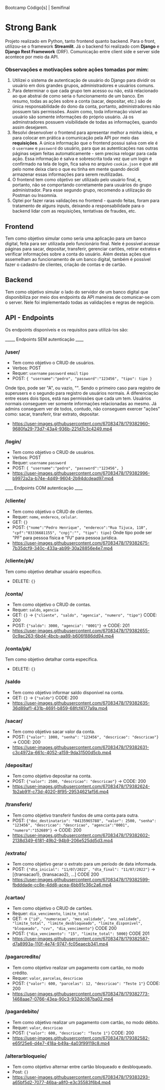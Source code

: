 Bootcamp Código[s] | Semifinal

# Strong Bank

Projeto realizado em Python, tanto frontend quanto backend. Para o front, utilizou-se o framework **Streamlit**. Já o backend foi realizado com **Django** e **Django Rest Framework** (DRF). Comunicação entre client side e server side acontece por meio da API.

### Observações e motivações sobre ações tomadas por mim:
1. Utilizei o sistema de autenticação de usuário do Django para dividir os usuário em dois grandes grupos, administradores e usuários comuns.
2. Para determinar o que cada grupo tem acesso ou não, está relacionado ao que abstrai de como seria o funcionamento de um banco. Em resumo, todas as ações sobre a conta (sacar, depositar, etc.) são de única responsabilidade do dono da conta, portanto, administradores não possuem tais permissões. Assim como, toda informação visível ao usuário são somente informações do próprio usuário. Já os adminstradores possuem visibilidade de todas as informações, quando assim desejarem.
3. Resolvi desenvolver o frontend para apresentar melhor a minha ideia, e para colocar em prática a comunicação pela API por meio das **requisições**. A única informação que o frontend possui salva com ele é o `username` e `password` do usuário, para que as autenticações nas outras páginas sejam feitas automaticamente - sem precisa relogar para cada ação. Essa informação é salva e sobrescrita toda vez que um login é confirmado na tela de login, fica salva no arquivo `cookie.json` e que até pelo nome deixa claro o que eu tinha em mente quando decidi armazenar essas informações para serem reutilizadas.
4. O frontend tem como objetivo ser utilizado pelo usuário final, e, portanto, não se comportando corretamente para usuários do grupo administrador. Para esse segundo grupo, recomendo a utilização do Postman ou Insomnia.
5. Optei por fazer raras validações no frontend - quando feitas, foram para tratamento de alguns inputs, deixando a responsabilidade para o backend lidar com as requisições, tentativas de fraudes, etc.

## Frontend
Tem como objetivo simular como seria uma aplicação para um banco digital, feita para ser utilizada pelo funcionário final. Nele é possível acessar páginas para sacar, depositar, transferir, gerenciar cartões, retirar extratos e verificar informações sobre a conta do usuário. Além destas ações que assemelham ao funcionamento de um banco digital, também é possível fazer o cadastro de clientes, criação de contas e de cartão.


## Backend 
Tem como objetivo simular o lado do servidor de um banco digital que disponibiliza por meio dos endpoints da API maneiras de comunicar-se com o server.
Nele foi implementado todas as validações e regras de negócio.

## API - Endpoints
Os endpoints disponíveis e os requisitos para utilizá-los são:

_____ Endpoints SEM autenticação ____
### /user/
* Tem como objetivo o CRUD de usuários.
* Verbos: POST
* Requer: `username` `password` `email` `tipo`
* POST: 
`{
"username":"pedro",
"password":"123456",
"tipo": tipo
}`

Onde tipo, pode ser "A", ou vazio, "". Sendo o primeiro caso para registro de superusers e o segundo para registro de usuários normais. A diferenciação entre esses dois tipos, está nas permissões que cada um tem. Usuários normais conseguem ver somente informações relacionadas ao mesmo. Já admins conseguem ver de todos, contudo, não conseguem exercer "ações" como: sacar, transferir, tirar extrato, depositar.

* https://user-images.githubusercontent.com/67083478/179382960-9680fa29-73d7-43a4-936b-221d7c3c4249.mp4

### /login/
* Tem como objetivo o CRUD de usuários.
* Verbos: POST
* Requer: `username` `password`
* POST: 
`{
"username":"pedro",
"password":"123456",
}`
* https://user-images.githubusercontent.com/67083478/179382996-b9972a2a-b74e-4d49-9604-2b94dcdead97.mp4



____ Endpoints COM autenticação ____

### /cliente/
* Tem como objetivo o CRUD de clientes.
* Requer: `nome`, `endereco`,  `celular`. 
* GET: `{}`
* POST: `{"nome":"Pedro Henrique", "endereco":"Rua Tijuca, 110", "cpf":"03336681155", "cnpj":"", "tipo": tipo}`
Onde tipo pode ser "PF" para pessoa física e "PJ" para pessoa jurídica.
* https://user-images.githubusercontent.com/67083478/179382675-7b35dcf9-340c-433a-ab99-30a28856e4e7.mp4

### /cliente/pk/
Tem como objetivo detalhar usuário específico.
* DELETE: `{}`


### /conta/
* Tem como objetivo o CRUD de contas.
* Requer: `saldo`, `agencia`
* GET: `{}` -> `{"cliente", "saldo", "agencia", "numero", "tipo"}` CODE: 200
* POST: `{"saldo": 3000, "agencia": "0001"}` -> CODE: 201
* https://user-images.githubusercontent.com/67083478/179382655-0c9ac263-6bd4-4bcb-aa89-b606f886dd94.mp4

### /conta/pk/
Tem como objetivo detalhar conta específica.
* DELETE: `{}`

### /saldo
* Tem como objetivo informar saldo disponível na conta.
* GET: `{}` -> `{"saldo"}` CODE: 200
* https://user-images.githubusercontent.com/67083478/179382635-36d89af1-431b-4691-b859-68fcf4177a9a.mp4

### /sacar/
* Tem como objetivo sacar valor da conta.
* POST: `{"valor": 1000, "senha": "123456", "descricao": "descricao"}` -> CODE: 200
* https://user-images.githubusercontent.com/67083478/179382631-c3c4972a-661c-4052-a159-9da31500d5cb.mp4

### /depositar/
* Tem como objetivo depositar na conta.
* POST: `{"valor": 2500, "descricao": "descricao"}` -> CODE: 200
* https://user-images.githubusercontent.com/67083478/179382624-1b2ab91f-c73d-4020-8f95-29534621af56.mp4

### /transferir/
* Tem como objetivo transferir fundos de uma conta para outra.
* POST: `{"doc_destinatario": "04135965788", "valor": 2500, "senha": "123456", "descricao": "descricao", "agencia":"0001", "numero":"152689"}` -> CODE: 200
* https://user-images.githubusercontent.com/67083478/179382602-2138d349-6181-49b2-94b9-206e525dd5d3.mp4

### /extrato/
* Tem como objetivo gerar o extrato para um período de data informada.
* POST: `{"dta_inicial": "11/07/2022", "dta_final": "11/07/2022"}` -> [{transacao1}, {transacao2}, ...] CODE 200
* https://user-images.githubusercontent.com/67083478/179382599-fbdddade-cc8e-4dd8-acea-6bb91c36c2a6.mp4


### /cartao/
* Tem como objetivo o CRUD de cartões.
* Requer: `dia_vencimento`, `limite_total`
* GET: -> `{"id", "numeracao", "mes_validade", "ano_validade", "limite_total", "limite_desbloqueado", "limite_disponivel", "bloqueado", "cvv", "dia_vencimento"}` CODE 200
* POST: `{"dia_vencimento": "15", "limite_total": 5000}` CODE 201
* https://user-images.githubusercontent.com/67083478/179382587-d7a8993a-110f-4e74-9747-fc05eaecb341.mp4

### /pagarcredito/
* Tem como objetivo realizar um pagamento com cartão, no modo crédito.
* Requer: `valor`, `parcelas`, `descricao`
* POST: `{"valor": 600, "parcelas": 12, "descricao": "Teste 1"}` CODE: 200
* https://user-images.githubusercontent.com/67083478/179382773-1468aae7-0766-43ea-90c3-932dc087ba02.mp4

### /pagardebito/
* Tem como objetivo realizar um pagamento com cartão, no modo débito.
* Requer: `valor`, `descricao`
* POST: `{"valor": 600, "descricao": "Teste 1"}` CODE: 200
* https://user-images.githubusercontent.com/67083478/179382582-e65f25e6-d4e7-418a-b49a-4a03f99119c8.mp4

### /alterarbloqueio/
* Tem como objetivo alternar entre cartão bloqueado e desbloqueado.
* Post: `{}`
* https://user-images.githubusercontent.com/67083478/179383293-a65bf5d2-7077-46ba-a8f0-e3c35583f6b4.mp4
